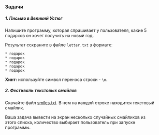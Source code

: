 ### Задачи

##### 1. Письмо в Великий Устюг


Напишите программу, которая спрашивает у пользователя, какие 5 подарков он хочет получить на новый год.

Результат сохраните в файле `letter.txt` в формате:

```
* подарок
* подарок
* подарок
* подарок
* подарок
```

**Хинт:** используйте символ переноса строки - `\n`.

##### 2. Фестиваль текстовых смайлов

Скачайте файл [smiles.txt](https://storage.geekclass.ru/images/d84d5aea-6aaf-41ef-90cc-0a894584d7ab.txt). В нем на каждой строке находится текстовый смайлик.

Ваша задача вывести на экран несколько случайных смайликов из этого списка, количество выбирает пользователь при запуске программы.
